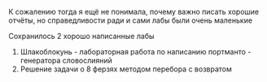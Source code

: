 К сожалению тогда я ещё не понимала, почему важно писать хорошие отчёты, но справедливости ради и сами лабы были очень маленькие

Сохранилось 2 хорошо написанные лабы
1) Шлакоблокунь - лабораторная работа по написанию портманто - генератора словослияний
2) Решение задачи о 8 ферзях методом перебора с возвратом
